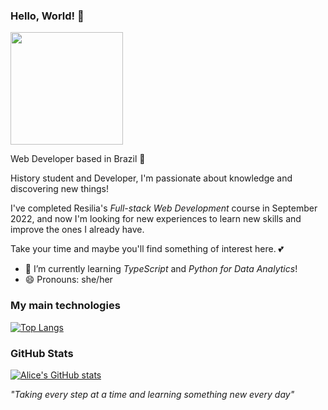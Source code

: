 ### Hello, World! 👋

<img src= 'https://user-images.githubusercontent.com/102565368/192811409-591e200e-f314-4dff-a96b-b89f539cf13b.gif' width='180'>

Web Developer based in Brazil 🦜

History student and Developer, I'm passionate about knowledge and discovering new things! 

I've completed Resilia's *Full-stack Web Development* course in September 2022, and now I'm looking for new experiences to learn new skills and improve the ones I already have.
 
Take your time and maybe you'll find something of interest here. 💕

<!-- - 🔭 I’m currently working on [Kine Indie](https://github.com/mirnatetzner/Cine-Indie-Page)  -->
- 🌱 I’m currently learning *TypeScript* and *Python for Data Analytics*!
- 😄 Pronouns: she/her


### My main technologies

[![Top Langs](https://github-readme-stats.vercel.app/api/top-langs/?username=alicebranq&layout=compact&theme=radical)](https://github.com/anuraghazra/github-readme-stats)

### GitHub Stats
[![Alice's GitHub stats](https://github-readme-stats.vercel.app/api?username=alicebranq&theme=radical)](https://github.com/anuraghazra/github-readme-stats)


*"Taking every step at a time and learning something new every day"*

<!--
**alicebranq/alicebranq** is a ✨ _special_ ✨ repository because its `README.md` (this file) appears on your GitHub profile.

Here are some ideas to get you started:

- 🔭 I’m currently working on ...
- 🌱 I’m currently learning ...
- 👯 I’m looking to collaborate on ...
- 🤔 I’m looking for help with ...
- 💬 Ask me about ...
- 📫 How to reach me: ...
- 😄 Pronouns: ...
- ⚡ Fun fact: ...
-->


